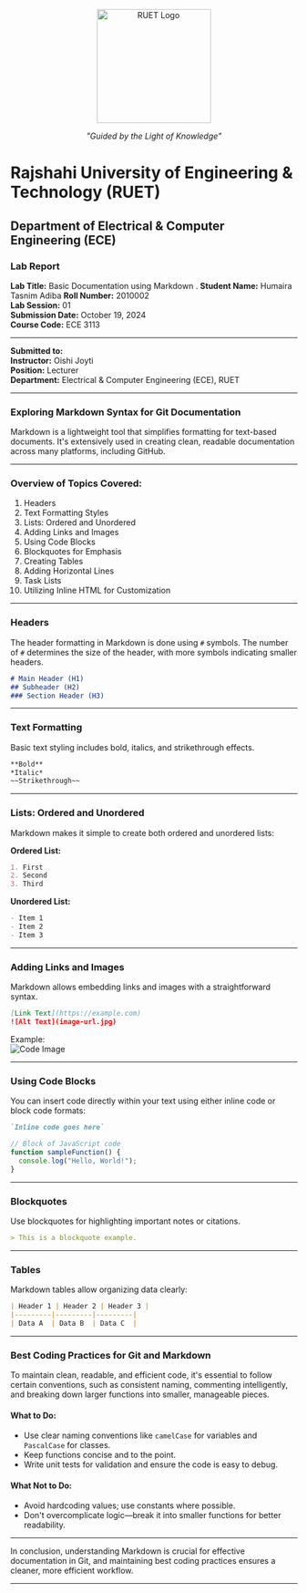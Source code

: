 
<p align="center">
  <img src="https://saif1024bd.wordpress.com/wp-content/uploads/2011/06/ruet-monogram-1545x1850.png?w=250" alt="RUET Logo" height="200">
</p>

<p align="center"><em>"Guided by the Light of Knowledge"</em></p>

# Rajshahi University of Engineering & Technology (RUET)  
## Department of Electrical & Computer Engineering (ECE)  

### Lab Report

**Lab Title:** Basic Documentation using Markdown . 
**Student Name:** Humaira Tasnim Adiba 
**Roll Number:** 2010002  
**Lab Session:** 01  
**Submission Date:** October 19, 2024  
**Course Code:** ECE 3113  

---

**Submitted to:**  
**Instructor:** Oishi Joyti  
**Position:** Lecturer  
**Department:** Electrical & Computer Engineering (ECE), RUET  

---

### Exploring Markdown Syntax for Git Documentation

Markdown is a lightweight tool that simplifies formatting for text-based documents. It's extensively used in creating clean, readable documentation across many platforms, including GitHub.

---

### Overview of Topics Covered:
1. Headers  
2. Text Formatting Styles  
3. Lists: Ordered and Unordered  
4. Adding Links and Images  
5. Using Code Blocks  
6. Blockquotes for Emphasis  
7. Creating Tables  
8. Adding Horizontal Lines  
9. Task Lists  
10. Utilizing Inline HTML for Customization

---

### Headers  
The header formatting in Markdown is done using `#` symbols. The number of `#` determines the size of the header, with more symbols indicating smaller headers.

```markdown
# Main Header (H1)  
## Subheader (H2)  
### Section Header (H3)
```

---

### Text Formatting  
Basic text styling includes bold, italics, and strikethrough effects.

```markdown
**Bold**  
*Italic*  
~~Strikethrough~~
```

---

### Lists: Ordered and Unordered  
Markdown makes it simple to create both ordered and unordered lists:

**Ordered List:**
```markdown
1. First  
2. Second  
3. Third
```

**Unordered List:**
```markdown
- Item 1  
- Item 2  
- Item 3
```

---

### Adding Links and Images  
Markdown allows embedding links and images with a straightforward syntax.

```markdown
[Link Text](https://example.com)  
![Alt Text](image-url.jpg)
```

Example:  
![Code Image](https://images.unsplash.com/photo-1517430816045-df4b7de5e4f0)


---

### Using Code Blocks  
You can insert code directly within your text using either inline code or block code formats:

```markdown
`Inline code goes here`
```

```js
// Block of JavaScript code
function sampleFunction() {
  console.log("Hello, World!");
}
```

---

### Blockquotes  
Use blockquotes for highlighting important notes or citations.

```markdown
> This is a blockquote example.
```

---

### Tables  
Markdown tables allow organizing data clearly:

```markdown
| Header 1 | Header 2 | Header 3 |  
|---------|---------|---------|  
| Data A  | Data B  | Data C  |
```

---

### Best Coding Practices for Git and Markdown  
To maintain clean, readable, and efficient code, it's essential to follow certain conventions, such as consistent naming, commenting intelligently, and breaking down larger functions into smaller, manageable pieces.

#### What to Do:
- Use clear naming conventions like `camelCase` for variables and `PascalCase` for classes.
- Keep functions concise and to the point.
- Write unit tests for validation and ensure the code is easy to debug.

#### What Not to Do:
- Avoid hardcoding values; use constants where possible.
- Don't overcomplicate logic—break it into smaller functions for better readability.

---

In conclusion, understanding Markdown is crucial for effective documentation in Git, and maintaining best coding practices ensures a cleaner, more efficient workflow.

---  

